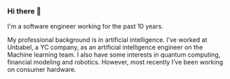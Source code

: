 ### Hi there 👋

I'm a software engineer working for the past 10 years.  

My professional background is in artificial intelligence. I’ve worked at Unbabel, a YC company, as an artificial intelligence engineer on the Machine learning team. I also have some interests in quantum computing, financial modeling and robotics. However, most recently I’ve been working on consumer hardware.

